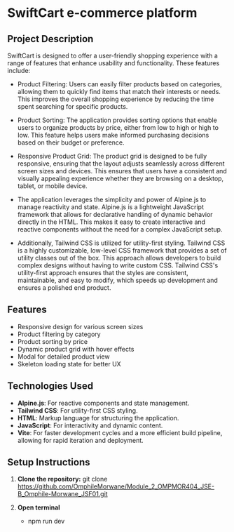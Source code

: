 # SwiftCart e-commerce platform

## Project Description

SwiftCart is designed to offer a user-friendly shopping experience with a range of features that enhance usability and functionality. These features include:

- Product Filtering: Users can easily filter products based on categories, allowing them to quickly find items that match their interests or needs. This improves the overall shopping experience by reducing the time spent searching for specific products.

- Product Sorting: The application provides sorting options that enable users to organize products by price, either from low to high or high to low. This feature helps users make informed purchasing decisions based on their budget or preference.

- Responsive Product Grid: The product grid is designed to be fully responsive, ensuring that the layout adjusts seamlessly across different screen sizes and devices. This ensures that users have a consistent and visually appealing experience whether they are browsing on a desktop, tablet, or mobile device.

- The application leverages the simplicity and power of Alpine.js to manage reactivity and state. Alpine.js is a lightweight JavaScript framework that allows for declarative handling of dynamic behavior directly in the HTML. This makes it easy to create interactive and reactive components without the need for a complex JavaScript setup.

- Additionally, Tailwind CSS is utilized for utility-first styling. Tailwind CSS is a highly customizable, low-level CSS framework that provides a set of utility classes out of the box. This approach allows developers to build complex designs without having to write custom CSS. Tailwind CSS's utility-first approach ensures that the styles are consistent, maintainable, and easy to modify, which speeds up development and ensures a polished end product.

## Features

- Responsive design for various screen sizes
- Product filtering by category
- Product sorting by price
- Dynamic product grid with hover effects
- Modal for detailed product view
- Skeleton loading state for better UX

## Technologies Used

- **Alpine.js**: For reactive components and state management.
- **Tailwind CSS**: For utility-first CSS styling.
- **HTML**: Markup language for structuring the application.
- **JavaScript**: For interactivity and dynamic content.
- **Vite**: For faster development cycles and a more efficient build pipeline, allowing for rapid iteration and deployment.


## Setup Instructions

1. **Clone the repository:**
   git clone https://github.com/OmphileMorwane/Module_2_OMPMOR404_JSE-B_Omphile-Morwane_JSF01.git

2. **Open terminal**   
   - npm run dev